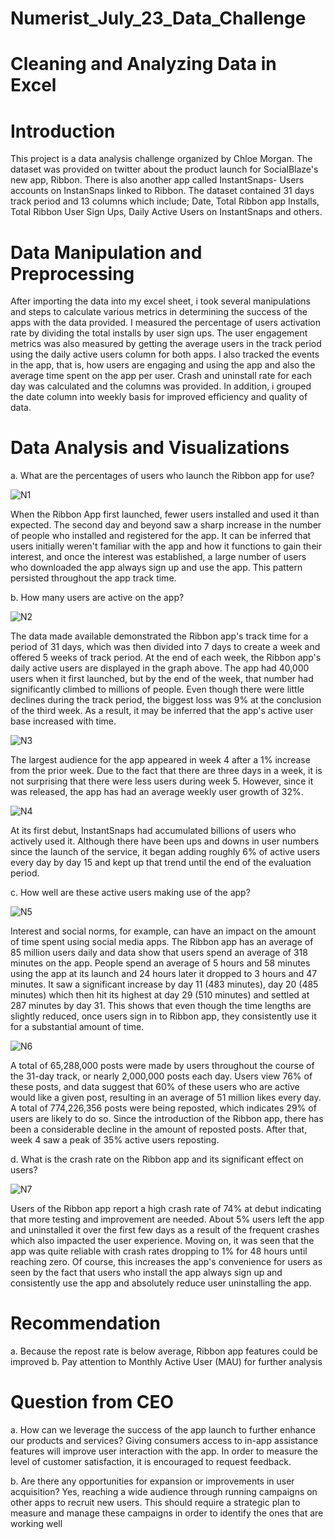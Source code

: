 # Numerist_July_23_Data_Challenge
# Cleaning and Analyzing Data in Excel
# Introduction
This project is a data analysis challenge organized by Chloe Morgan. The dataset was provided on twitter about the product launch for SocialBlaze's new app, Ribbon. There is also another app called InstantSnaps- Users accounts on InstanSnaps linked to Ribbon. The dataset contained 31 days track period and 13 columns which include; Date, Total Ribbon app Installs, Total Ribbon User Sign Ups, Daily Active Users on InstantSnaps and others.
# Data Manipulation and Preprocessing
After importing the data into my excel sheet, i took several manipulations and steps to calculate various metrics in determining the success of the apps with the data provided. I measured the percentage of users activation rate by dividing the total installs by user sign ups. The user engagement metrics was also measured by getting the average users in the track period using the daily active users column for both apps. I also tracked the events in the app, that is, how users are engaging and using the app and also the average time spent on the app per user. Crash and uninstall rate for each day was calculated and the columns was provided. In addition, i grouped the date column into weekly basis for improved efficiency and quality of data.
# Data Analysis and Visualizations 
a.   What are the percentages of users who launch the Ribbon app for use?

   ![N1](https://github.com/OlotoDamilola/Numerist_July_Data_Challenge/assets/109422215/df616509-078c-49ab-afdf-13d723f367ff) 

When the Ribbon App first launched, fewer users installed and used it than expected. The second day and beyond saw a sharp increase in the number of people who installed and registered     for the app. It can be inferred that users initially weren't familiar with the app and how it functions to gain their interest, and once the interest was established, a large number of     users who downloaded the app always sign up and use the app. This pattern persisted throughout the app track time.
   
b.   How many users are active on the app?

   ![N2](https://github.com/OlotoDamilola/Numerist_July_Data_Challenge/assets/109422215/6a0ec539-0cf8-4743-9e48-380b5cf35f4f) 

The data made available demonstrated the Ribbon app's track time for a period of 31 days, which was then divided into 7 days to create a week and offered 5 weeks of track period. At the end of each week, the Ribbon app's daily active users are displayed in the graph above. The app had 40,000 users when it first launched, but by the end of the week, that number had significantly climbed to millions of people. Even though there were little declines during the track period, the biggest loss was 9% at the conclusion of the third week. As a result, it may be inferred that the app's active user base increased with time.

   ![N3](https://github.com/OlotoDamilola/Numerist_July_Data_Challenge/assets/109422215/acbb6687-2043-4405-8769-285f6a34c0a0) 

The largest audience for the app appeared in week 4 after a 1% increase from the prior week. Due to the fact that there are three days in a week, it is not surprising that there were less users during week 5. However, since it was released, the app has had an average weekly user growth of 32%.

   ![N4](https://github.com/OlotoDamilola/Numerist_July_Data_Challenge/assets/109422215/7d5499a7-6d5f-486b-8b3f-099f3bc6148e) 

At its first debut, InstantSnaps had accumulated billions of users who actively used it. Although there have been ups and downs in user numbers since the launch of the service, it began adding roughly 6% of active users every day by day 15 and kept up that trend until the end of the evaluation period.

c.   How well are these active users making use of the app?

   ![N5](https://github.com/OlotoDamilola/Numerist_July_Data_Challenge/assets/109422215/b69ad1ac-0e59-42a0-85ce-4d3a5442e6ea) 

Interest and social norms, for example, can have an impact on the amount of time spent using social media apps. The Ribbon app has an average of 85 million users daily and data show that users spend an average of 318 minutes on the app. People spend an average of 5 hours and 58 minutes using the app at its launch and 24 hours later it dropped to 3 hours and 47 minutes. It saw a significant increase by day 11 (483 minutes), day 20 (485 minutes) which then hit its highest at day 29 (510 minutes) and settled at 287 minutes by day 31. This shows that even though the time lengths are slightly reduced, once users sign in to Ribbon app, they consistently use it for a substantial amount of time.

   ![N6](https://github.com/OlotoDamilola/Numerist_July_Data_Challenge/assets/109422215/6345f1e8-1511-4754-9cce-5888999cd197)

A total of 65,288,000 posts were made by users throughout the course of the 31-day track, or nearly 2,000,000 posts each day. Users view 76% of these posts, and data suggest that 60% of these users who are active would like a given post, resulting in an average of 51 million likes every day. A total of 774,226,356 posts were being reposted, which indicates 29% of users are likely to do so. Since the introduction of the Ribbon app, there has been a considerable decline in the amount of reposted posts. After that, week 4 saw a peak of 35% active users reposting.

d.   What is the crash rate on the Ribbon app and its significant effect on users?

   ![N7](https://github.com/OlotoDamilola/Numerist_July_Data_Challenge/assets/109422215/13d440ef-6c74-4bbd-a71a-0d5e1a79a558) 

Users of the Ribbon app report a high crash rate of 74% at debut indicating that more testing and improvement are needed. About 5% users left the app and uninstalled it over the first few days as a result of the frequent crashes which also impacted the user experience. Moving on, it was seen that the app was quite reliable with crash rates dropping to 1% for 48 hours until reaching zero. Of course, this increases the app's convenience for users as seen by the fact that users who install the app always sign up and consistently use the app and absolutely reduce user uninstalling the app.

# Recommendation
a. Because the repost rate is below average, Ribbon app features could be improved
b. Pay attention to Monthly Active User (MAU) for further analysis 

# Question from CEO 
a. How can we leverage the success of the app launch to further enhance our products and services?
   Giving consumers access to in-app assistance features will improve user interaction with the app. In order to measure the level of        customer satisfaction, it is encouraged to request feedback.

b. Are there any opportunities for expansion or improvements in user acquisition?
   Yes, reaching a wide audience through running campaigns on other apps to recruit new users. This should require a strategic plan to       measure and manage these campaigns in order to identify the ones that are working well





   
   
